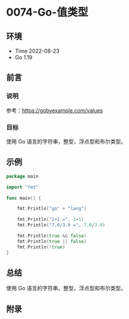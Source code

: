 # 0074-Go-值类型

## 环境

- Time 2022-08-23
- Go 1.19

## 前言

### 说明

参考：<https://gobyexample.com/values>

### 目标

使用 Go 语言的字符串，整型，浮点型和布尔类型。

## 示例

```go
package main

import "fmt"

func main() {

    fmt.Println("go" + "lang")

    fmt.Println("1+1 =", 1+1)
    fmt.Println("7.0/3.0 =", 7.0/3.0)

    fmt.Println(true && false)
    fmt.Println(true || false)
    fmt.Println(!true)
}
```

## 总结

使用 Go 语言的字符串，整型，浮点型和布尔类型。

## 附录
